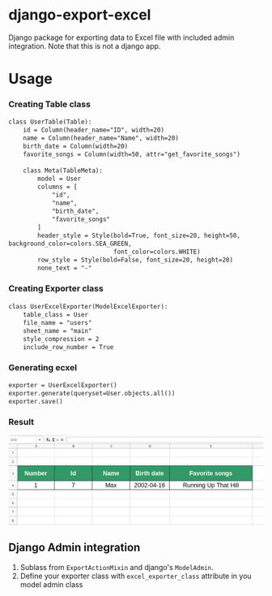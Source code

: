 # django-export-excel

Django package for exporting data to Excel file with included admin integration.
Note that this is not a django app.


# Usage


### Creating Table class
```
class UserTable(Table):
    id = Column(header_name="ID", width=20)
    name = Column(header_name="Name", width=20)
    birth_date = Column(width=20)
    favorite_songs = Column(width=50, attr="get_favorite_songs")

    class Meta(TableMeta):
        model = User
        columns = [
            "id",
            "name",
            "birth_date",
            "favorite_songs"
        ]
        header_style = Style(bold=True, font_size=20, height=50, background_color=colors.SEA_GREEN,
                             font_color=colors.WHITE)
        row_style = Style(bold=False, font_size=20, height=20)
        none_text = "-"
```
### Creating Exporter class
```
class UserExcelExporter(ModelExcelExporter):
    table_class = User
    file_name = "users"
    sheet_name = "main"
    style_compression = 2
    include_row_number = True
```

### Generating ecxel
```
exporter = UserExcelExporter()
exporter.generate(queryset=User.objects.all())
exporter.save()
```
### Result
![alt text](https://github.com/AzikDeveloper/django-export-excel/blob/master/result.png)

## Django Admin integration
1. Sublass from `ExportActionMixin` and django's `ModelAdmin`.
2. Define your exporter class with  `excel_exporter_class` attribute in you model admin class
